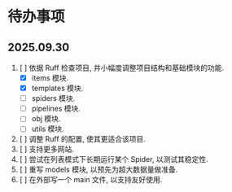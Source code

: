 # 待办事项

## 2025.09.30

1. [ ] 依据 Ruff 检查项目, 并小幅度调整项目结构和基础模块的功能.
   - [x] items 模块.
   - [x] templates 模块.
   - [ ] spiders 模块.
   - [ ] pipelines 模块.
   - [ ] obj 模块.
   - [ ] utils 模块.
2. [ ] 调整 Ruff 的配置, 使其更适合该项目.
3. [ ] 支持更多网站.
4. [ ] 尝试在列表模式下长期运行某个 Spider, 以测试其稳定性.
5. [ ] 重写 models 模块, 以预先为超大数据量做准备.
6. [ ] 在外部写一个 main 文件, 以支持友好使用.
